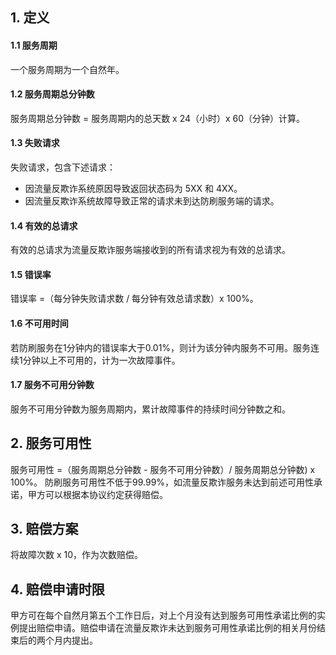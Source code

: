 ## 1. 定义
#### 1.1 服务周期
一个服务周期为一个自然年。
#### 1.2 服务周期总分钟数
服务周期总分钟数 = 服务周期内的总天数 x 24（小时）x 60（分钟）计算。
#### 1.3 失败请求
失败请求，包含下述请求：
   - 因流量反欺诈系统原因导致返回状态码为 5XX 和 4XX。
   - 因流量反欺诈系统故障导致正常的请求未到达防刷服务端的请求。

#### 1.4 有效的总请求
有效的总请求为流量反欺诈服务端接收到的所有请求视为有效的总请求。
#### 1.5 错误率
错误率 =（每分钟失败请求数 / 每分钟有效总请求数）x 100%。
#### 1.6 不可用时间
若防刷服务在1分钟内的错误率大于0.01%，则计为该分钟内服务不可用。服务连续1分钟以上不可用的，计为一次故障事件。
#### 1.7 服务不可用分钟数
服务不可用分钟数为服务周期内，累计故障事件的持续时间分钟数之和。

## 2. 服务可用性
服务可用性 =（服务周期总分钟数 - 服务不可用分钟数）/ 服务周期总分钟数) x 100%。
防刷服务可用性不低于99.99%，如流量反欺诈服务未达到前述可用性承诺，甲方可以根据本协议约定获得赔偿。
## 3. 赔偿方案
将故障次数 x 10，作为次数赔偿。
## 4. 赔偿申请时限
甲方可在每个自然月第五个工作日后，对上个月没有达到服务可用性承诺比例的实例提出赔偿申请。赔偿申请在流量反欺诈未达到服务可用性承诺比例的相关月份结束后的两个月内提出。

